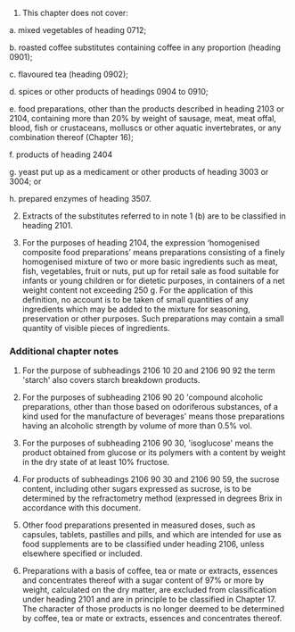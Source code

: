 1. This chapter does not cover:

a. mixed vegetables of heading 0712;

b. roasted coffee substitutes containing coffee in any proportion (heading 0901);

c. flavoured tea (heading 0902);

d. spices or other products of headings 0904 to 0910;

e. food preparations, other than the products described in heading 2103 or 2104, containing more than 20% by weight of sausage, meat, meat offal, blood, fish or crustaceans, molluscs or other aquatic invertebrates, or any combination thereof (Chapter 16);

f. products of heading 2404

g. yeast put up as a medicament or other products of heading 3003 or 3004; or

h. prepared enzymes of heading 3507.

2. Extracts of the substitutes referred to in note 1 (b) are to be classified in heading 2101.

3. For the purposes of heading 2104, the expression ‘homogenised composite food preparations’ means preparations consisting of a finely homogenised mixture of two or more basic ingredients such as meat, fish, vegetables, fruit or nuts, put up for retail sale as food suitable for infants or young children or for dietetic purposes, in containers of a net weight content not exceeding 250 g. For the application of this definition, no account is to be taken of small quantities of any ingredients which may be added to the mixture for seasoning, preservation or other purposes. Such preparations may contain a small quantity of visible pieces of ingredients.

### Additional chapter notes

1. For the purpose of subheadings 2106 10 20 and 2106 90 92 the term 'starch' also covers starch breakdown products.

2. For the purposes of subheading 2106 90 20 'compound alcoholic preparations, other than those based on odoriferous substances, of a kind used for the manufacture of beverages' means those preparations having an alcoholic strength by volume of more than 0.5% vol.

3. For the purposes of subheading 2106 90 30, 'isoglucose' means the product obtained from glucose or its polymers with a content by weight in the dry state of at least 10% fructose.

4. For products of subheadings 2106 90 30 and 2106 90 59, the sucrose content, including other sugars expressed as sucrose, is to be determined by the refractometry method (expressed in degrees Brix in accordance with this document.

5. Other food preparations presented in measured doses, such as capsules, tablets, pastilles and pills, and which are intended for use as food supplements are to be classified under heading 2106, unless elsewhere specified or included.

6. Preparations with a basis of coffee, tea or mate or extracts, essences and concentrates thereof with a sugar content of 97% or more by weight, calculated on the dry matter, are excluded from classification under heading 2101 and are in principle to be classified in Chapter 17. The character of those products is no longer deemed to be determined by coffee, tea or mate or extracts, essences and concentrates thereof.
